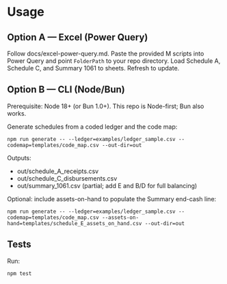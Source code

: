 # Usage

## Option A — Excel (Power Query)
Follow docs/excel-power-query.md. Paste the provided M scripts into Power Query and point `FolderPath` to your repo directory. Load Schedule A, Schedule C, and Summary 1061 to sheets. Refresh to update.

## Option B — CLI (Node/Bun)
Prerequisite: Node 18+ (or Bun 1.0+). This repo is Node-first; Bun also works.

Generate schedules from a coded ledger and the code map:
```
npm run generate -- --ledger=examples/ledger_sample.csv --codemap=templates/code_map.csv --out-dir=out
```
Outputs:
- out/schedule_A_receipts.csv
- out/schedule_C_disbursements.csv
- out/summary_1061.csv (partial; add E and B/D for full balancing)

Optional: include assets-on-hand to populate the Summary end-cash line:
```
npm run generate -- --ledger=examples/ledger_sample.csv --codemap=templates/code_map.csv --assets-on-hand=templates/schedule_E_assets_on_hand.csv --out-dir=out
```

## Tests
Run:
```
npm test
```
